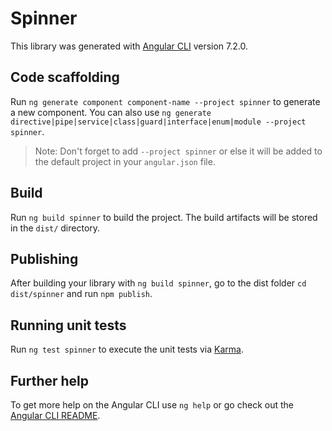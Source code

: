 # Spinner

This library was generated with [Angular CLI](https://github.com/angular/angular-cli) version 7.2.0.

## Code scaffolding

Run `ng generate component component-name --project spinner` to generate a new component. You can also use `ng generate directive|pipe|service|class|guard|interface|enum|module --project spinner`.
> Note: Don't forget to add `--project spinner` or else it will be added to the default project in your `angular.json` file. 

## Build

Run `ng build spinner` to build the project. The build artifacts will be stored in the `dist/` directory.

## Publishing

After building your library with `ng build spinner`, go to the dist folder `cd dist/spinner` and run `npm publish`.

## Running unit tests

Run `ng test spinner` to execute the unit tests via [Karma](https://karma-runner.github.io).

## Further help

To get more help on the Angular CLI use `ng help` or go check out the [Angular CLI README](https://github.com/angular/angular-cli/blob/master/README.md).
